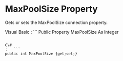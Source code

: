 <!-- loio3c138d0c6c5f101499a9f2b1bf489ab2 -->

# MaxPoolSize Property

Gets or sets the MaxPoolSize connection property.



Visual Basic
:   ```
Public Property MaxPoolSize As Integer
```

C\#
:   ```
public int MaxPoolSize {get;set;}
```

